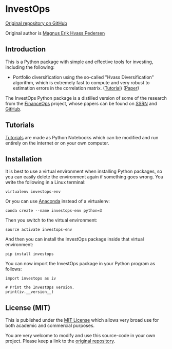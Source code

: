 # InvestOps

[Original repository on GitHub](https://github.com/Hvass-Labs/InvestOps)

Original author is [Magnus Erik Hvass Pedersen](http://www.hvass-labs.org)


## Introduction

This is a Python package with simple and effective tools for investing,
including the following:

- Portfolio diversification using the so-called "Hvass Diversification"
  algorithm, which is extremely fast to compute and very robust to estimation
  errors in the correlation matrix.
  ([Tutorial](https://github.com/Hvass-Labs/InvestOps-Tutorials/blob/master/01_Portfolio_Diversification.ipynb))
  ([Paper](https://ssrn.com/abstract=3942552))

The InvestOps Python package is a distilled version of some of the research
from the [FinanceOps](https://github.com/Hvass-Labs/FinanceOps) project,
whose papers can be found on [SSRN](http://papers.ssrn.com/sol3/cf_dev/AbsByAuth.cfm?per_id=1993051)
and [GitHub](https://github.com/Hvass-Labs/Finance-Papers).


## Tutorials

[Tutorials](https://github.com/Hvass-Labs/InvestOps-Tutorials) are made as
Python Notebooks which can be modified and run entirely on the internet
or on your own computer.


## Installation

It is best to use a virtual environment when installing Python packages,
so you can easily delete the environment again if something goes wrong.
You write the following in a Linux terminal:

    virtualenv investops-env

Or you can use [Anaconda](https://www.anaconda.com/download) instead of a virtualenv:

    conda create --name investops-env python=3

Then you switch to the virtual environment:

    source activate investops-env

And then you can install the InvestOps package inside that virtual environment:
 
    pip install investops   

You can now import the InvestOps package in your Python program as follows:

    import investops as iv

    # Print the InvestOps version.
    print(iv.__version__)


## License (MIT)

This is published under the [MIT License](https://github.com/Hvass-Labs/InvestOps/blob/main/LICENSE)
which allows very broad use for both academic and commercial purposes.

You are very welcome to modify and use this source-code in your own project.
Please keep a link to the [original repository](https://github.com/Hvass-Labs/InvestOps).
